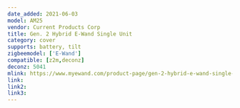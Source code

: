 ```yaml
---
date_added: 2021-06-03
model: AM25
vendor: Current Products Corp
title: Gen. 2 Hybrid E-Wand Single Unit
category: cover
supports: battery, tilt
zigbeemodel: ['E-Wand']
compatible: [z2m,deconz]
deconz: 5041
mlink: https://www.myewand.com/product-page/gen-2-hybrid-e-wand-single-unit
link: 
link2: 
link3: 
---
```

